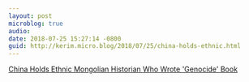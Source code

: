 ```yaml
---
layout: post
microblog: true
audio: 
date: 2018-07-25 15:27:14 -0800
guid: http://kerim.micro.blog/2018/07/25/china-holds-ethnic.html
---
```

[China Holds Ethnic Mongolian Historian Who Wrote 'Genocide' Book](https://www.rfa.org/english/news/china/mongolian-historian-07232018123931.html)
